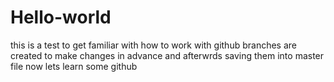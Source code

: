 # Hello-world

this is a test to get familiar with how to work with github
branches are created to make changes in advance and afterwrds saving them into master file
now lets learn some github
